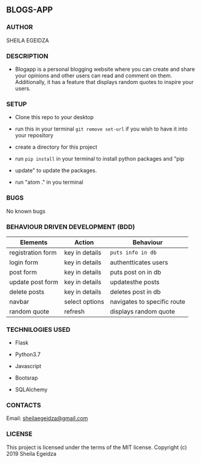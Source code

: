 ## BLOGS-APP

### AUTHOR 

SHEILA EGEIDZA

### DESCRIPTION

* Blogapp is a personal blogging website where you can create and share your opinions and other users can read and comment on them. Additionally, it has a feature that displays random quotes to inspire your users.

### SETUP

* Clone this repo to your desktop

* run this in your terminal <code>git remove set-url</code> if you wish to have it 
  into your repository

* create a directory for this project

* run <code>pip install</code> in your terminal to install python packages and "pip 

* update" to update the packages.

* run "atom ." in you terminal

### BUGS

No known bugs

### BEHAVIOUR DRIVEN DEVELOPMENT (BDD)

<table>
    <thead>
      <tr>
        <th>Elements</th>
        <th>Action</th>
        <th>Behaviour</th>
      </tr>
    </thead>
    <tbody>
        <tr>
            <td>registration form</td>
            <td>key in details</td>
            <td><code>puts info in db</code></td>
        </tr>
        <tr>
            <td>login form</td>
            <td>key in details</td>
            <td>authentticates users</td>
        </tr>
        <tr>
            <td>post form</td>
            <td>key in details</td>
            <td>puts post on in db</td>
        </tr>
        <tr>
            <td>update post form</td>
            <td>key in details</td>
            <td>updatesthe posts</td>
        </tr>
        <tr>
            <td>delete posts</td>
            <td>key in details</td>
            <td>deletes post in db</td>
        </tr>
        <tr>
            <td>navbar</td>
            <td>select options</td>
            <td>navigates to specific route</td>
        </tr>
        <tr>
            <td>random quote</td>
            <td>refresh</td>
            <td>displays random quote</td>
        </tr>
  </table>

  ### TECHNILOGIES USED

  * Flask

  * Python3.7

  * Javascript

  * Bootsrap

  * SQLAlchemy

  ### CONTACTS

  Email: sheilaegeidza@gmail.com

  ### LICENSE

  This project is licensed under the terms of the MIT license. Copyright (c) 2019 Sheila Egeidza

